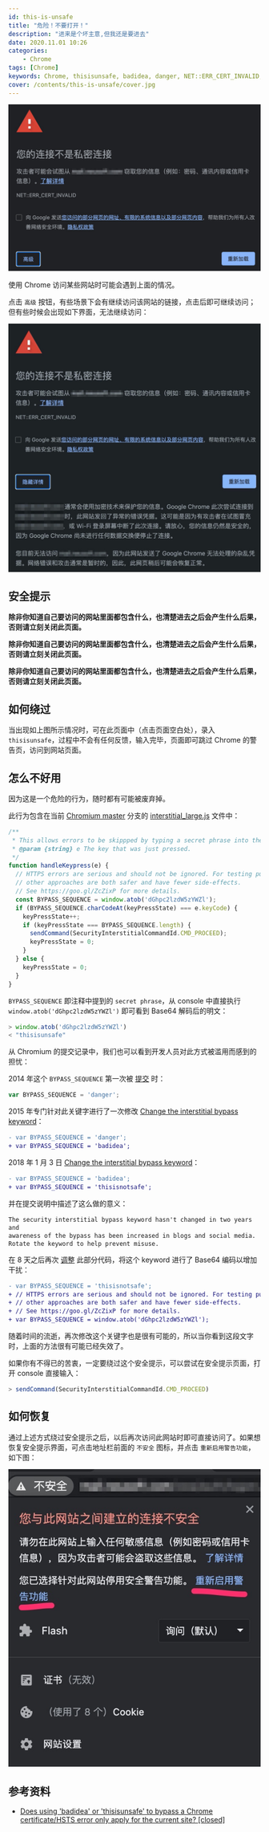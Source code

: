 ```yaml
---
id: this-is-unsafe
title: "危险！不要打开！"
description: "进来是个坏主意,但我还是要进去"
date: 2020.11.01 10:26
categories:
    - Chrome
tags: [Chrome]
keywords: Chrome, thisisunsafe, badidea, danger, NET::ERR_CERT_INVALID, Chromium, HTTPS
cover: /contents/this-is-unsafe/cover.jpg
---
```


![隐私设置错误](/contents/this-is-unsafe/cover.jpg)

使用 Chrome 访问某些网站时可能会遇到上面的情况。

点击 `高级` 按钮，有些场景下会有继续访问该网站的链接，点击后即可继续访问；但有些时候会出现如下界面，无法继续访问：

![高级](/contents/this-is-unsafe/adv.jpg)

## 安全提示

**除非你知道自己要访问的网站里面都包含什么，也清楚进去之后会产生什么后果，否则请立刻关闭此页面。**

**除非你知道自己要访问的网站里面都包含什么，也清楚进去之后会产生什么后果，否则请立刻关闭此页面。**

**除非你知道自己要访问的网站里面都包含什么，也清楚进去之后会产生什么后果，否则请立刻关闭此页面。**

## 如何绕过

当出现如上图所示情况时，可在此页面中（点击页面空白处），录入 `thisisunsafe`，过程中不会有任何反馈，输入完毕，页面即可跳过 Chrome 的警告页，访问到网站页面。

## 怎么不好用

因为这是一个危险的行为，随时都有可能被废弃掉。

此行为包含在当前 [Chromium master](https://github.com/chromium/chromium/tree/master) 分支的 [interstitial_large.js](https://github.com/chromium/chromium/blob/master/components/security_interstitials/core/browser/resources/interstitial_large.js#L11-L29) 文件中：

```js
/**
 * This allows errors to be skippped by typing a secret phrase into the page.
 * @param {string} e The key that was just pressed.
 */
function handleKeypress(e) {
  // HTTPS errors are serious and should not be ignored. For testing purposes,
  // other approaches are both safer and have fewer side-effects.
  // See https://goo.gl/ZcZixP for more details.
  const BYPASS_SEQUENCE = window.atob('dGhpc2lzdW5zYWZl');
  if (BYPASS_SEQUENCE.charCodeAt(keyPressState) === e.keyCode) {
    keyPressState++;
    if (keyPressState === BYPASS_SEQUENCE.length) {
      sendCommand(SecurityInterstitialCommandId.CMD_PROCEED);
      keyPressState = 0;
    }
  } else {
    keyPressState = 0;
  }
}
```

`BYPASS_SEQUENCE` 即注释中提到的 `secret phrase`，从 console 中直接执行 `window.atob('dGhpc2lzdW5zYWZl')` 即可看到 Base64 解码后的明文：

```js
> window.atob('dGhpc2lzdW5zYWZl')
< "thisisunsafe"
```

从 Chromium 的提交记录中，我们也可以看到开发人员对此方式被滥用而感到的担忧：

2014 年这个 `BYPASS_SEQUENCE` 第一次被 [提交](https://github.com/chromium/chromium/commit/476d5156284adc4958807d7db6d8b74f990e6844#diff-01324c494c7d2692f9b3d23af31da6dcf2b7dd8ca8b9b1a491bbda3b4a6736f4R25) 时：

```js
var BYPASS_SEQUENCE = 'danger';
```

2015 年专门针对此关键字进行了一次修改 [Change the interstitial bypass keyword](https://github.com/chromium/chromium/commit/90b6605758feea9d4f2a56ad3f6992e1e868b445)：

```diff
- var BYPASS_SEQUENCE = 'danger';
+ var BYPASS_SEQUENCE = 'badidea';
```

2018 年 1 月 3 日 [Change the interstitial bypass keyword](https://github.com/chromium/chromium/commit/cb8501aaf28904ff1e39962aaed380a1618a6222)：

```diff
- var BYPASS_SEQUENCE = 'badidea';
+ var BYPASS_SEQUENCE = 'thisisnotsafe';
```

并在提交说明中描述了这么做的意义：

```text
The security interstitial bypass keyword hasn't changed in two years and
awareness of the bypass has been increased in blogs and social media.
Rotate the keyword to help prevent misuse.
```

在 8 天之后再次 [调整](https://github.com/chromium/chromium/commit/d8fc089b62cd4f8d907acff6fb3f5ff58f168697) 此部分代码，将这个 keyword 进行了 Base64 编码以增加干扰：

```diff
- var BYPASS_SEQUENCE = 'thisisnotsafe';
+ // HTTPS errors are serious and should not be ignored. For testing purposes,
+ // other approaches are both safer and have fewer side-effects.
+ // See https://goo.gl/ZcZixP for more details.
+ var BYPASS_SEQUENCE = window.atob('dGhpc2lzdW5zYWZl');
```

随着时间的流逝，再次修改这个关键字也是很有可能的，所以当你看到这段文字时，上面的方法很有可能已经失效了。

如果你有不得已的苦衷，一定要绕过这个安全提示，可以尝试在安全提示页面，打开 console 直接输入：

```js
> sendCommand(SecurityInterstitialCommandId.CMD_PROCEED)
```

## 如何恢复

通过上述方式绕过安全提示之后，以后再次访问此网站时即可直接访问了。如果想恢复安全提示界面，可点击地址栏前面的 `不安全` 图标，并点击 `重新启用警告功能`，如下图：

![重新启用警告功能](/contents/this-is-unsafe/reset.jpg)

## 参考资料

* [Does using 'badidea' or 'thisisunsafe' to bypass a Chrome certificate/HSTS error only apply for the current site? [closed]](https://stackoverflow.com/questions/35274659/does-using-badidea-or-thisisunsafe-to-bypass-a-chrome-certificate-hsts-error/35275060#35275060)

